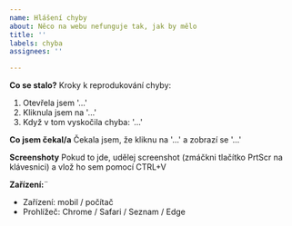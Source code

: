 ```yaml
---
name: Hlášení chyby
about: Něco na webu nefunguje tak, jak by mělo
title: ''
labels: chyba
assignees: ''

---
```


**Co se stalo?**
Kroky k reprodukování chyby:
1. Otevřela jsem '...'
2. Kliknula jsem na '...'
3. Když v tom vyskočila chyba: '...'

**Co jsem čekal/a**
Čekala jsem, že kliknu na '...' a zobrazí se '...'

**Screenshoty**
Pokud to jde, udělej screenshot (zmáčkni tlačítko PrtScr na klávesnici) a vlož ho sem pomocí CTRL+V

**Zařízení:**¨
- Zařízení: mobil / počítač
- Prohlížeč: Chrome / Safari / Seznam / Edge
